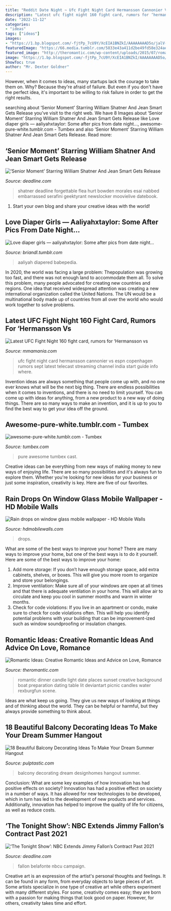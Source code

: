 ```yaml
---
title: "Reddit Date Night ~ Ufc Fight Night Card Hermansson Cannonier Vs Espn Copenhagen Rumors Sept Latest Telecast Streaming Channel India Start Guide Info Where"
description: "Latest ufc fight night 160 fight card, rumors for ‘hermansson vs"
date: "2022-11-12"
categories:
- "ideas"
tags: ["ideas"]
images:
- "https://1.bp.blogspot.com/-fjtPp_7cU9Y/XcEIA1BNZkI/AAAAAAAAD5o/jalV-b_j2vw0boeGxRB6u5m8jXlprrUfgCLcBGAsYHQ/s2208/rain-drops-on-glass.jpg?dl=1"
featuredImage: "https://66.media.tumblr.com/5833e43a411d2be49fd58e324aedcbe3/tumblr_ozoxz7KJmy1sir6cco1_1280.jpg"
featured_image: "http://theromantic.com/wp-content/uploads/2015/07/romantic-dinner-date-100-ideas.jpg"
image: "https://1.bp.blogspot.com/-fjtPp_7cU9Y/XcEIA1BNZkI/AAAAAAAAD5o/jalV-b_j2vw0boeGxRB6u5m8jXlprrUfgCLcBGAsYHQ/s2208/rain-drops-on-glass.jpg?dl=1"
ShowToc: true
author: "Mr. Dexter Goldner"
---
```



However, when it comes to ideas, many startups lack the courage to take them on. Why? Because they're afraid of failure. But even if you don't have the perfect idea, it's important to be willing to risk failure in order to get the right results.

	

		
searching about ‘Senior Moment’ Starring William Shatner And Jean Smart Gets Release you've visit to the right web. We have 8 Images about ‘Senior Moment’ Starring William Shatner And Jean Smart Gets Release like Love diaper girls — aaliyahxtaylor: Some after pics from date night..., awesome-pure-white.tumblr.com - Tumbex and also ‘Senior Moment’ Starring William Shatner And Jean Smart Gets Release. Read more:
		
    
## ‘Senior Moment’ Starring William Shatner And Jean Smart Gets Release

<img loading=lazy src="https://deadline.com/wp-content/uploads/2021/01/Senior-Moment.jpeg?w=1000" onerror="this.onerror=null;this.src='https://tse2.mm.bing.net/th?id=OIP.Y9OPLUCyxto6jiWc1xuVHQHaEJ&amp;pid=15.1';" alt="‘Senior Moment’ Starring William Shatner And Jean Smart Gets Release">

_Source: deadline.com_

>shatner deadline forgettable flea hurt bowden morales esai nabbed embarrassed serafini geektyrant newslocker moovielive datebook. 

	

1. Start your own blog and share your creative ideas with the world!

    
## Love Diaper Girls — Aaliyahxtaylor: Some After Pics From Date Night...

<img loading=lazy src="https://66.media.tumblr.com/5833e43a411d2be49fd58e324aedcbe3/tumblr_ozoxz7KJmy1sir6cco1_1280.jpg" onerror="this.onerror=null;this.src='https://tse1.mm.bing.net/th?id=OIP.nLHzhVCGe0DU3C7lUipiHwHaLp&amp;pid=15.1';" alt="Love diaper girls — aaliyahxtaylor: Some after pics from date night...">

_Source: briandl.tumblr.com_

>aaliyah diapered babepedia. 

	

In 2020, the world was facing a large problem: Thepopulation was growing too fast, and there was not enough land to accommodate them all. To solve this problem, many people advocated for creating new countries and regions. One idea that received widespread attention was creating a new international organization called the United Nations. The UN would be a multinational body made up of countries from all over the world who would work together to solve problems.

    
## Latest UFC Fight Night 160 Fight Card, Rumors For ‘Hermansson Vs

<img loading=lazy src="https://cdn.vox-cdn.com/thumbor/DxZu8peZRKQlhsUtMmuzJ2vcpCM=/0x0:1200x675/1200x800/filters:focal(509x93:701x285)/cdn.vox-cdn.com/uploads/chorus_image/image/64878904/EAZmiRXW4AAzXq1.0.jpeg" onerror="this.onerror=null;this.src='https://tse3.mm.bing.net/th?id=OIP.AV1nSGExFinaXCvgP3fZwgHaE8&amp;pid=15.1';" alt="Latest UFC Fight Night 160 fight card, rumors for ‘Hermansson vs">

_Source: mmamania.com_

>ufc fight night card hermansson cannonier vs espn copenhagen rumors sept latest telecast streaming channel india start guide info where. 

	

Invention ideas are always something that people come up with, and no one ever knows what will be the next big thing. There are endless possibilities when it comes to inventions, and there is no need to limit yourself. You can come up with ideas for anything, from a new product to a new way of doing things. There are so many ways to make an invention, and it is up to you to find the best way to get your idea off the ground.

    
## Awesome-pure-white.tumblr.com - Tumbex

<img loading=lazy src="https://66.media.tumblr.com/b1fb1ee0af22c44b580193c11e5f59f5/3d5a52b545dc9926-e9/s640x960/193e33c5a07925b41dd5b3f8d93be05038a17909.jpg" onerror="this.onerror=null;this.src='https://tse2.mm.bing.net/th?id=OIP.iNOLbPk4MpjZ7eWzvtKlJAHaLG&amp;pid=15.1';" alt="awesome-pure-white.tumblr.com - Tumbex">

_Source: tumbex.com_

>pure awesome tumbex cast. 

	

Creative ideas can be everything from new ways of making money to new ways of enjoying life. There are so many possibilities and it's always fun to explore them. Whether you're looking for new ideas for your business or just some inspiration, creativity is key. Here are five of our favorites.

    
## Rain Drops On Window Glass Mobile Wallpaper - HD Mobile Walls

<img loading=lazy src="https://1.bp.blogspot.com/-fjtPp_7cU9Y/XcEIA1BNZkI/AAAAAAAAD5o/jalV-b_j2vw0boeGxRB6u5m8jXlprrUfgCLcBGAsYHQ/s2208/rain-drops-on-glass.jpg?dl=1" onerror="this.onerror=null;this.src='https://tse4.mm.bing.net/th?id=OIP.eEzn7rw_5jXTOH8wEovIRgHaNK&amp;pid=15.1';" alt="Rain drops on window glass mobile wallpaper - HD Mobile Walls">

_Source: hdmobilewalls.com_

>drops. 

	

What are some of the best ways to improve your home?
There are many ways to improve your home, but one of the best ways is to do it yourself. Here are some of the best ways to improve your home: 
1. Add more storage: If you don’t have enough storage space, add extra cabinets, shelves, or boxes. This will give you more room to organize and store your belongings. 
2. Improve ventilation: Make sure all of your windows are open at all times and that there is adequate ventilation in your home. This will allow air to circulate and keep you cool in summer months and warm in winter months. 
3. Check for code violations: If you live in an apartment or condo, make sure to check for code violations often. This will help you identify potential problems with your building that can be improvement-ized such as window soundproofing or insulation changes.

    
## Romantic Ideas: Creative Romantic Ideas And Advice On Love, Romance

<img loading=lazy src="http://theromantic.com/wp-content/uploads/2015/07/romantic-dinner-date-100-ideas.jpg" onerror="this.onerror=null;this.src='https://tse3.mm.bing.net/th?id=OIP.pIZfWIQGnfiIyxMI6SQkegHaEK&amp;pid=15.1';" alt="Romantic Ideas: Creative Romantic Ideas and Advice on Love, Romance">

_Source: theromantic.com_

>romantic dinner candle light date places sunset creative background boat preparation dating table lit deviantart picnic candles water rexburgfun scene. 

	

Ideas are what keep us going. They give us new ways of looking at things and of thinking about the world. They can be helpful or harmful, but they always provide something to think about.

    
## 18 Beautiful Balcony Decorating Ideas To Make Your Dream Summer Hangout

<img loading=lazy src="https://pulptastic.com/wp-content/uploads/2016/06/balcony-decorating-ideas-31-573c3b43216bc__700.jpg" onerror="this.onerror=null;this.src='https://tse1.mm.bing.net/th?id=OIP.84ikK1e93BQ8pODkyAloiAHaLH&amp;pid=15.1';" alt="18 Beautiful Balcony Decorating Ideas To Make Your Dream Summer Hangout">

_Source: pulptastic.com_

>balcony decorating dream designhomes hangout summer. 

	

Conclusion: What are some key examples of how innovation has had positive effects on society?
Innovation has had a positive effect on society in a number of ways. It has allowed for new technologies to be developed, which in turn has led to the development of new products and services. Additionally, innovation has helped to improve the quality of life for citizens, as well as reduce costs.

    
## ‘The Tonight Show’: NBC Extends Jimmy Fallon’s Contract Past 2021

<img loading=lazy src="https://deadline.com/wp-content/uploads/2020/09/NUP_191323_0001.jpg?w=1000" onerror="this.onerror=null;this.src='https://tse1.mm.bing.net/th?id=OIP.ZdG6s4_enE_E-K7LNtVRFwHaEK&amp;pid=15.1';" alt="‘The Tonight Show’: NBC Extends Jimmy Fallon’s Contract Past 2021">

_Source: deadline.com_

>fallon belafonte nbcu campaign. 

	

Creative art is an expression of the artist's personal thoughts and feelings. It can be found in any form, from everyday objects to large pieces of art. Some artists specialize in one type of creative art while others experiment with many different styles. For some, creativity comes easy; they are born with a passion for making things that look good on paper. However, for others, creativity takes time and effort.


